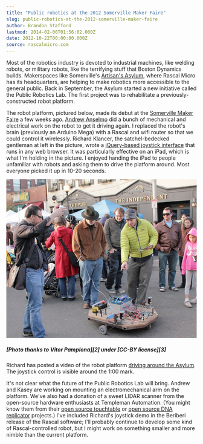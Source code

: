 ```yaml
---
title: "Public robotics at the 2012 Somerville Maker Faire"
slug: public-robotics-at-the-2012-somerville-maker-faire
author: Brandon Stafford
lastmod: 2014-02-06T01:56:02.000Z
date: 2012-10-22T00:00:00.000Z
source: rascalmicro.com
---
```


Most of the robotics industry is devoted to industrial machines, like welding robots, or military robots, like the terrifying stuff that Boston Dynamics builds. Makerspaces like Somerville's [Artisan's Asylum][4], where Rascal Micro has its headquarters, are helping to make robotics more accessible to the general public. Back in September, the Asylum started a new initiative called the Public Robotics Lab. The first project was to rehabilitate a previously-constructed robot platform.

The robot platform, pictured below, made its debut at the [Somerville Maker Faire][1] a few weeks ago. [Andrew Anselmo][6] did a bunch of mechanical and electrical work on the robot to get it driving again. I replaced the robot's brain (previously an Arduino Mega) with a Rascal and wifi router so that we could control it wirelessly. Richard Klancer, the satchel-bedecked gentleman at left in the picture, wrote a [jQuery-based joystick interface][7] that runs in any web browser. It was particularly effective on an iPad, which is what I'm holding in the picture. I enjoyed handing the iPad to people unfamiliar with robots and asking them to drive the platform around. Most everyone picked it up in 10-20 seconds.

<img src="/img/public-robot-somerville-maker-faire-2012-by-vitor-pamplona.jpg">
<h5>[Photo thanks to Vitor Pamplona][2] under [CC-BY license][3]</h5>

Richard has posted a video of the robot platform [driving around the Asylum][8]. The joystick control is visible around the 1:00 mark.

It's not clear what the future of the Public Robotics Lab will bring. Andrew and Kasey are working on mounting an electromechanical arm on the platform. We've also had a donation of a sweet LIDAR scanner from the open-source hardware enthusiasts at Templeman Automation. (You might know them from their [open source touchtable][9] or [open source DNA replicator][10] projects.) I've included Richard's joystick demo in the Beriberi release of the Rascal software; I'll probably continue to develop some kind of Rascal-controlled robot, but I might work on something smaller and more nimble than the current platform.

[1]: http://www.makerfairesomerville.com/
[2]: http://www.flickr.com/photos/vitorpamplona/8086724581/in/set-72157631768384837/
[3]: http://creativecommons.org/licenses/by/2.0/deed.en
[4]: http://artisansasylum.com
[5]: http://wiki.artisansasylum.com/index.php/Robot_Sensor_Platform
[6]: http://flappingbird.com/
[7]: https://github.com/rklancer/touchjoy
[8]: http://www.youtube.com/watch?v=I-g5E0_8iuw
[9]: http://playsurface.org/
[10]: http://personalpcr.com
